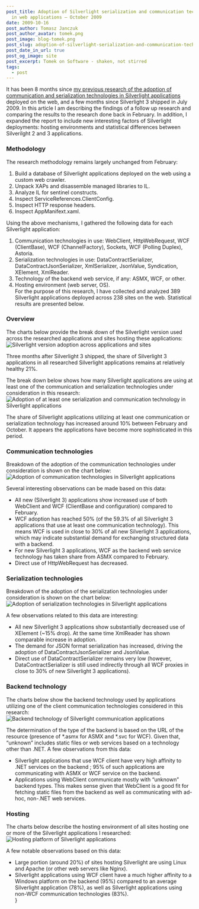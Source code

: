 ```yaml
---
post_title: Adoption of Silverlight serialization and communication technologies
  in web applications – October 2009
date: 2009-10-16
post_author: Tomasz Janczuk
post_author_avatar: tomek.png
post_image: blog-tomek.png
post_slug: adoption-of-silverlight-serialization-and-communication-technologies-in-web-applications-–-october-2009
post_date_in_url: true
post_og_image: site
post_excerpt: Tomek on Software - shaken, not stirred
tags:
  - post
---
```



It has been 8 months since [my previous research of the adoption of communication and serialization technologies in Silverlight applications](http://tomasz.janczuk.org/2009/07/adoption-of-wcf-technologies-in.html) deployed on the web, and a few months since Silverlight 3 shipped in July 2009. In this article I am describing the findings of a follow up research and comparing the results to the research done back in February. In addition, I expanded the report to include new interesting factors of Silverlight deployments: hosting environments and statistical differences between Silverilght 2 and 3 applications.   


### Methodology 

The research methodology remains largely unchanged from February:   


1. Build a database of Silverlight applications deployed on the web using a custom web crawler.  
2. Unpack XAPs and disassemble managed libraries to IL.  
3. Analyze IL for sentinel constructs.  
4. Inspect ServiceReferences.ClientConfig.  
5. Inspect HTTP response headers.  
6. Inspect AppManifext.xaml.  


Using the above mechanisms, I gathered the following data for each Silverlight application:  


1. Communication technologies in use: WebClient, HttpWebRequest, WCF (ClientBase), WCF (ChannelFactory), Sockets, WCF (Polling Duplex), Astoria.  
2. Serialization technologies in use: DataContractSerializer, DataContractJsonSerializer, XmlSerializer, JsonValue, Syndication, XElement, XmlReader.  
3. Technology of the backend web service, if any: ASMX, WCF, or other.  
4. Hosting environment (web server, OS).  
For the purpose of this research, I have collected and analyzed 389 Silverlight applications deployed across 238 sites on the web. Statistical results are presented below.  


### Overview

The charts below provide the break down of the Silverlight version used across the researched applications and sites hosting these applications:  
 ![Silverlight version adoption across applications and sites](http://lh3.ggpht.com/_NUp_nWDyyvI/StjY5kFcgJI/AAAAAAAABA0/fZLr0cH2zyc/SilverlightAdoptionOverview_thumb%5B4%5D.png?imgmax=800)  

Three months after Silverlight 3 shipped, the share of Silverlight 3 applications in all researched Silverlight applications remains at relatively healthy 21%.   

The break down below shows how many Silverlight applications are using at least one of the communication and serialization technologies under consideration in this research:  
 ![Adoption of at least one serialization and communication technology in Silverlight applications](http://lh5.ggpht.com/_NUp_nWDyyvI/StjY8N5k15I/AAAAAAAABA8/7ris61JeibQ/SilverlightAdoptionOverview2_thumb%5B3%5D.png?imgmax=800)   

The share of Silverlight applications utilizing at least one communication or serialization technology has increased around 10% between February and October. It appears the applications have become more sophisticated in this period.   


### Communication technologies

Breakdown of the adoption of the communication technologies under consideration is shown on the chart below:  
 ![Adoption of communication technologies in Silverlight applications](http://lh4.ggpht.com/_NUp_nWDyyvI/StjY9jW1CPI/AAAAAAAABBE/H4k51ec3uMc/SilverlightCommunicationAdoption_thumb%5B3%5D.png?imgmax=800)   

Several interesting observations can be made based on this data:  


* All new (Silverlight 3) applications show increased use of both WebClient and WCF (ClientBase and configuration) compared to February.  
* WCF adoption has reached 50% (of the 59.3% of all Silverlight 3 applications that use at least one communication technology). This means WCF is used in close to 30% of all new Silverlight 3 applications, which may indicate substantial demand for exchanging structured data with a backend.  
* For new Silverlight 3 applications, WCF as the backend web service technology has taken share from ASMX compared to February.  
* Direct use of HttpWebRequest has decreased.  


### Serialization technologies  


Breakdown of the adoption of the serialization technologies under consideration is shown on the chart below:  
 ![Adoption of serialization technologies in Silverlight applications](http://lh3.ggpht.com/_NUp_nWDyyvI/StjY-a2V0xI/AAAAAAAABBM/wYk5sJH05XU/SilverlightSerializationAdoption_thumb%5B3%5D.png?imgmax=800)   

A few observations related to this data are interesting:  


* All new Silverlight 3 applications show substantially decreased use of XElement (~15% drop). At the same time XmlReader has shown comparable increase in adoption.  
* The demand for JSON format serialization has increased, driving the adoption of DataContractJsonSerializer and JsonValue.  
* Direct use of DataContractSerializer remains very low (however, DataContractSerializer is still used indirectly through all WCF proxies in close to 30% of new Silverlight 3 applications).  


### Backend technology

The charts below show the backend technology used by applications utilizing one of the client communication technologies considered in this research:  
 ![Backend technology of Silverlight communication applications](http://lh5.ggpht.com/_NUp_nWDyyvI/StjZAA-Ek6I/AAAAAAAABBU/QWrIZxtDUrY/BackendTechnology_thumb%5B3%5D.png?imgmax=800)  

The determination of the type of the backend is based on the URL of the resource (presence of *.asmx for ASMX and *.svc for WCF). Given that, “unknown” includes static files or web services based on a technology other than .NET. A few observations from this data:  


* Silverlight applications that use WCF client have very high affinity to .NET services on the backend ; 95% of such applications are communicating with ASMX or WCF service on the backend.  
* Applications using WebClient communicate mostly with “unknown” backend types. This makes sense given that WebClient is a good fit for fetching static files from the backend as well as communicating with ad-hoc, non-.NET web services.  


### Hosting  


The charts below describe the hosting environment of all sites hosting one or more of the Silverlight applications I researched:  
 ![Hosting platform of Silverlight applications](http://lh6.ggpht.com/_NUp_nWDyyvI/StjZBKzJfjI/AAAAAAAABBc/KPCCuKDb9jg/SilverlightHosting_thumb%5B3%5D.png?imgmax=800)   

A few notable observations based on this data:  


* Large portion (around 20%) of sites hosting Silverlight are using Linux and Apache (or other web servers like Nginx).  
* Silverlight applications using WCF client have a much higher affinity to a Windows platform on the backend (95%) compared to an average Silverlight application (78%), as well as Silverlight applications using non-WCF communication technologies (83%).  
}